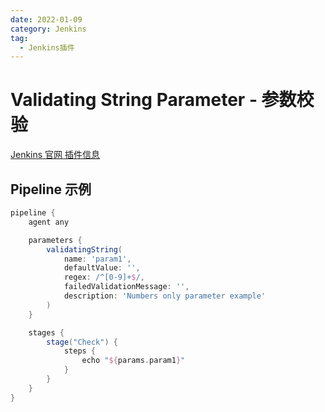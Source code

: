 ```yaml
---
date: 2022-01-09
category: Jenkins
tag:
  - Jenkins插件
---
```


# Validating String Parameter - 参数校验

[Jenkins 官网 插件信息](https://plugins.jenkins.io/validating-string-parameter/)

## Pipeline 示例

```groovy
pipeline {
    agent any

    parameters {
        validatingString(
            name: 'param1', 
            defaultValue: '', 
            regex: /^[0-9]+$/, 
            failedValidationMessage: '', 
            description: 'Numbers only parameter example'
        )
    }

    stages {
        stage("Check") {
            steps {
                echo "${params.param1}"
            }
        }
    }
}
```
